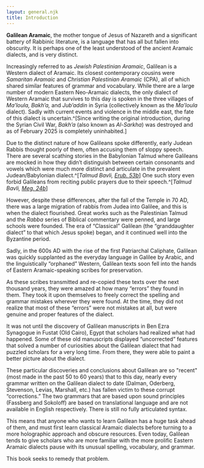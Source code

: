 ```yaml
---
layout: general.njk
title: Introduction
---
```


**Galilean Aramaic**, the mother tongue of Jesus of Nazareth and a significant battery of Rabbinic literature, is a language that has all but fallen into obscurity. It is perhaps one of the least understood of the ancient Aramaic dialects, and is very distinct.

Increasingly referred to as *Jewish Palestinian Aramaic*, Galilean is a Western dialect of Aramaic. Its closest contemporary cousins were *Samaritan Aramaic* and *Christian Palestinian Aramaic* (CPA), all of which shared similar features of grammar and vocabulary. While there are a large number of modern Eastern Neo-Aramaic dialects, the only dialect of Western Aramaic that survives to this day is spoken in the three villages of *Ma’loula, Bakh’a,* and *Jub’addin* in Syria (collectively known as the *Ma’loula* dialect). Sadly with current events and violence in the middle east, the fate of this dialect is uncertain.^[Since writing the original introduction, during the Syrian Civil War, *Bakh’a* (also known as *Al-Sarkha*) was destroyed and as of February 2025 is completely uninhabited.]

Due to the distinct nature of how Galileans spoke differently, early Judean Rabbis thought poorly of them, often accusing them of sloppy speech. There are several scathing stories in the Babylonian Talmud where Galileans are mocked in how they didn’t distinguish between certain consonants and vowels which were much more distinct and articulate in the prevalent Judean/Babylonian dialect.^[*Talmud Bavli, [Erub. 53b](/chapter/source-text/#Eruvin53b)*] One such story even forbid Galileans from reciting public prayers due to their speech.^[*Talmud Bavli, [Meg. 24b](/chapter/source-text/#Megillah24b)*]

However, despite these differences, after the fall of the Temple in 70 AD, there was a large migration of rabbis from Judea into Galilee, and this is when the dialect flourished. Great works such as the Palestinian Talmud and the *Rabba* series of Biblical commentary were penned, and large schools were founded. The era of “Classical” Galilean (the “granddaughter dialect” to that which Jesus spoke) began, and it continued well into the Byzantine period.

Sadly, in the 600s AD with the rise of the first Patriarchal Caliphate, Galilean was quickly supplanted as the everyday language in Galilee by Arabic, and the linguistically “orphaned” Western, Galilean texts soon fell into the hands of Eastern Aramaic-speaking scribes for preservation.

As these scribes transmitted and re-copied these texts over the next thousand years, they were amazed at how many “errors” they found in them. They took it upon themselves to freely correct the spelling and grammar mistakes wherever they were found. At the time, they did not realize that most of these “errors” were not mistakes at all, but were genuine and proper features of the dialect.

It was not until the discovery of Galilean manuscripts in Ben Ezra Synagogue in Fustat (Old Cairo), Egypt that scholars had realized what had happened. Some of these old manuscripts displayed “uncorrected” features that solved a number of curiosities about the Galilean dialect that had puzzled scholars for a very long time. From there, they were able to paint a better picture about the dialect.

These particular discoveries and conclusions about Galilean are so "recent" (most made in the past 50 to 60 years) that to this day, nearly every grammar written on the Galilean dialect to date (Dalman, Oderberg, Stevenson, Levias, Marshall, etc.) has fallen victim to these corrupt “corrections.” The two grammars that are based upon sound principles (Fassberg and Sokoloff) are based on translational language and are not available in English respectively. There is still no fully articulated syntax.

This means that anyone who wants to learn Galilean has a huge task ahead of them, and must first learn classical Aramaic dialects before turning to a more holographic approach and obscure resources. Even today, Galilean tends to give scholars who are more familiar with the more prolific Eastern Aramaic dialects pause with its unusual spelling, vocabulary, and grammar.

This book seeks to remedy that problem.